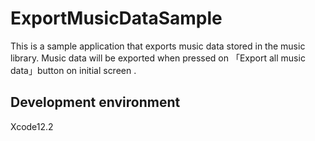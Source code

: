 # ExportMusicDataSample
This is a sample application that exports music data stored in the music library.
Music data will be exported when pressed on 「Export all music data」button on initial screen .

## Development environment
Xcode12.2